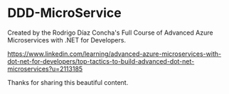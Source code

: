 # DDD-MicroService

Created by the Rodrigo Díaz Concha's Full Course of Advanced Azure Microservices with .NET for Developers.

https://www.linkedin.com/learning/advanced-azure-microservices-with-dot-net-for-developers/top-tactics-to-build-advanced-dot-net-microservices?u=2113185

Thanks for sharing this beautiful content.
